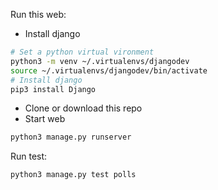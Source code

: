 Run this web:
* Install django
``` bash
# Set a python virtual vironment
python3 -m venv ~/.virtualenvs/djangodev
source ~/.virtualenvs/djangodev/bin/activate
# Install django
pip3 install Django
```
* Clone or download this repo
* Start web
```bash
python3 manage.py runserver
```

Run test:
```bash
python3 manage.py test polls
```
